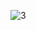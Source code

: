 ![3](https://github.com/LeinahI/Le-Classique-Beaute-Collectif/assets/53577436/8bb993ce-037c-4a73-9a50-41a910eb2e11)
